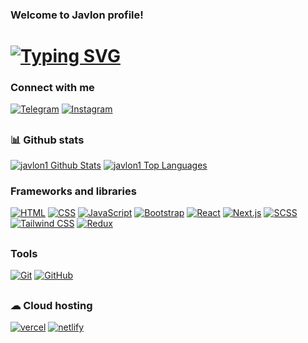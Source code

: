 
<h3>Welcome to Javlon profile!</h3>

# [![Typing SVG](https://readme-typing-svg.demolab.com?font=Fira+Code&pause=1000&width=435;I+am+Front-End+developer)](https://git.io/typing-svg)


### Connect with me

[![Telegram](https://img.shields.io/badge/Telegram-%232CA5E0.svg?style=for-the-badge&logo=telegram&logoColor=white)](https://t.me/Muhammadjonov_javlon)
[![Instagram](https://img.shields.io/badge/Instagram-%23E4405F.svg?style=for-the-badge&logo=instagram&logoColor=white)](https://www.instagram.com/javlon1243/)

##


### 📊 Github stats

<p>
    <a align="center" href="https://github-readme-stats.vercel.app/api?username=javlon1&show_icons=true&count_private=true&theme=react&hide_border=true&bg_color=1F222E&title_color=F85D7F&icon_color=F8D866"><img alt="javlon1 Github Stats"
                    src="https://github-readme-stats.vercel.app/api?username=javlon1&show_icons=true&count_private=true&theme=react&hide_border=true&bg_color=1F222E&title_color=F85D7F&icon_color=F8D866" /></a>
  <a align="center" href="https://denvercoder1-github-readme-stats.vercel.app/api/top-langs/?username=javlon1&langs_count=8&layout=compact&theme=react&hide_border=true&bg_color=1F222E&title_color=F85D7F&icon_color=F8D866">
    <img alt="javlon1 Top Languages" src="https://denvercoder1-github-readme-stats.vercel.app/api/top-langs/?username=javlon1&langs_count=8&layout=compact&theme=react&hide_border=true&bg_color=1F222E&title_color=F85D7F&icon_color=F8D866" /></a>
</p>


### Frameworks and libraries

[![HTML](https://img.shields.io/badge/HTML-%2343853D.svg?style=for-the-badge&logo=html5&logoColor=white)](https://www.w3.org/html/)
[![CSS](https://img.shields.io/badge/CSS-%231572B6.svg?style=for-the-badge&logo=css3&logoColor=white)](https://www.w3.org/Style/CSS/Overview.en.html)
[![JavaScript](https://img.shields.io/badge/JavaScript-%23323330.svg?style=for-the-badge&logo=javascript&logoColor=%23F7DF1E)](https://developer.mozilla.org/en-US/docs/Web/JavaScript)
[![Bootstrap](https://img.shields.io/badge/Bootstrap-%23563D7C.svg?style=for-the-badge&logo=bootstrap&logoColor=white)](https://getbootstrap.com/)
[![React](https://img.shields.io/badge/React-%23013243.svg?style=for-the-badge&logo=react&logoColor=white)](https://reactjs.org/)
[![Next.js](https://img.shields.io/badge/Next.js-%23000000.svg?style=for-the-badge&logo=next.js&logoColor=white)](https://nextjs.org/)
[![SCSS](https://img.shields.io/badge/SCSS-%23CC6699.svg?style=for-the-badge&logo=sass&logoColor=white)](https://sass-lang.com/)
[![Tailwind CSS](https://img.shields.io/badge/Tailwind%20CSS-%2338B2AC.svg?style=for-the-badge&logo=tailwind-css&logoColor=white)](https://tailwindcss.com/)
[![Redux](https://img.shields.io/badge/Redux-%23764ABC.svg?style=for-the-badge&logo=redux&logoColor=white)](https://redux.js.org/)

##


### Tools
[![Git](https://img.shields.io/badge/Git-%23F05032.svg?style=for-the-badge&logo=git&logoColor=white)](https://git-scm.com/)
[![GitHub](https://img.shields.io/badge/GitHub-%23121011.svg?style=for-the-badge&logo=github&logoColor=white)](https://github.com/)
##


### ☁ Cloud hosting
<p>
    <a href="#">
        <img alt="vercel"
             src="https://img.shields.io/badge/vercel-fff.svg?style=for-the-badge&logo=vercel&logoColor=000"/></a>
    <a href="#">
        <img alt="netlify"
             src="https://img.shields.io/badge/netlify-46a2eb.svg?style=for-the-badge&logo=netlify&logoColor=white"/></a>
</p>